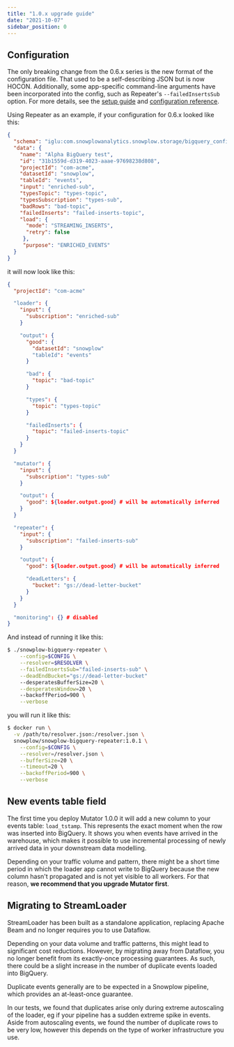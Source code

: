 ```yaml
---
title: "1.0.x upgrade guide"
date: "2021-10-07"
sidebar_position: 0
---
```


## Configuration

The only breaking change from the 0.6.x series is the new format of the configuration file. That used to be a self-describing JSON but is now HOCON. Additionally, some app-specific command-line arguments have been incorporated into the config, such as Repeater's `--failedInsertsSub` option. For more details, see the [setup guide](/docs/pipeline-components-and-applications/loaders-storage-targets/bigquery-loader/index.md#Setup_guide) and [configuration reference](/docs/pipeline-components-and-applications/loaders-storage-targets/bigquery-loader/snowplow-bigquery-loader-configuration-reference/index.md).

Using Repeater as an example, if your configuration for 0.6.x looked like this:

```json
{
  "schema": "iglu:com.snowplowanalytics.snowplow.storage/bigquery_config/jsonschema/1-0-0",
  "data": {
    "name": "Alpha BigQuery test",
    "id": "31b1559d-d319-4023-aaae-97698238d808",
    "projectId": "com-acme",
    "datasetId": "snowplow",
    "tableId": "events",
    "input": "enriched-sub",
    "typesTopic": "types-topic",
    "typesSubscription": "types-sub",
    "badRows": "bad-topic",
    "failedInserts": "failed-inserts-topic",
    "load": {
      "mode": "STREAMING_INSERTS",
      "retry": false
     },
     "purpose": "ENRICHED_EVENTS"
  }
}
```

it will now look like this:

```json
{
  "projectId": "com-acme"

  "loader": {
    "input": {
      "subscription": "enriched-sub"
    }

    "output": {
      "good": {
        "datasetId": "snowplow"
        "tableId": "events"
      }

      "bad": {
        "topic": "bad-topic"
      }

      "types": {
        "topic": "types-topic"
      }

      "failedInserts": {
        "topic": "failed-inserts-topic"
      }
    }
  }

  "mutator": {
    "input": {
      "subscription": "types-sub"
    }

    "output": {
      "good": ${loader.output.good} # will be automatically inferred
    }
  }

  "repeater": {
    "input": {
      "subscription": "failed-inserts-sub"
    }

    "output": {
      "good": ${loader.output.good} # will be automatically inferred

      "deadLetters": {
        "bucket": "gs://dead-letter-bucket"
      }
    }
  }

  "monitoring": {} # disabled
}
```

And instead of running it like this:

```bash
$ ./snowplow-bigquery-repeater \
    --config=$CONFIG \
    --resolver=$RESOLVER \
    --failedInsertsSub="failed-inserts-sub" \
    --deadEndBucket="gs://dead-letter-bucket"
    --desperatesBufferSize=20 \
    --desperatesWindow=20 \  
    --backoffPeriod=900 \
    --verbose
```

you will run it like this:

```bash
$ docker run \
  -v /path/to/resolver.json:/resolver.json \
  snowplow/snowplow-bigquery-repeater:1.0.1 \
    --config=$CONFIG \
    --resolver=/resolver.json \
    --bufferSize=20 \
    --timeout=20 \
    --backoffPeriod=900 \
    --verbose
```

## New events table field

The first time you deploy Mutator 1.0.0 it will add a new column to your events table: `load_tstamp`. This represents the exact moment when the row was inserted into BigQuery. It shows you when events have arrived in the warehouse, which makes it possible to use incremental processing of newly arrived data in your downstream data modelling.

Depending on your traffic volume and pattern, there might be a short time period in which the loader app cannot write to BigQuery because the new column hasn't propagated and is not yet visible to all workers. For that reason, **we recommend that you upgrade Mutator first**.

## Migrating to StreamLoader

StreamLoader has been built as a standalone application, replacing Apache Beam and no longer requires you to use Dataflow.

Depending on your data volume and traffic patterns, this might lead to significant cost reductions. However, by migrating away from Dataflow, you no longer benefit from its exactly-once processing guarantees. As such, there could be a slight increase in the number of duplicate events loaded into BigQuery.

Duplicate events generally are to be expected in a Snowplow pipeline, which provides an at-least-once guarantee.

In our tests, we found that duplicates arise only during extreme autoscaling of the loader, eg if your pipeline has a sudden extreme spike in events. Aside from autoscaling events, we found the number of duplicate rows to be very low, however this depends on the type of worker infrastructure you use.
